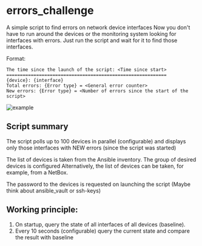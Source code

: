 # errors_challenge
A simple script to find errors on network device interfaces
Now you don't have to run around the devices or the monitoring system looking for interfaces with errors.
Just run the script and wait for it to find those interfaces.

Format:

```
The time since the launch of the script: <Time since start>
===========================================================
{device}: {interface}
Total errors: {Error type} = <General error counter>
New errors: {Error type} = <Number of errors since the start of the script>
```
![example](https://user-images.githubusercontent.com/33053932/166108653-3f55fed2-43a8-44bd-846e-63e7d121770b.jpg)


## Script summary
The script polls up to 100 devices in parallel (configurable) 
and displays only those interfaces 
with NEW errors (since the script was started)

The list of devices is taken from the Ansible inventory.
The group of desired devices is configured
Alternatively, the list of devices can be taken, for example, from a NetBox.

The password to the devices is requested on launching the script
(Maybe think about ansible_vault or ssh-keys)

## Working principle:
1. On startup, query the state of all interfaces of all devices (baseline).
2. Every 10 seconds (configurable) query the 
current state and compare the result with baseline
